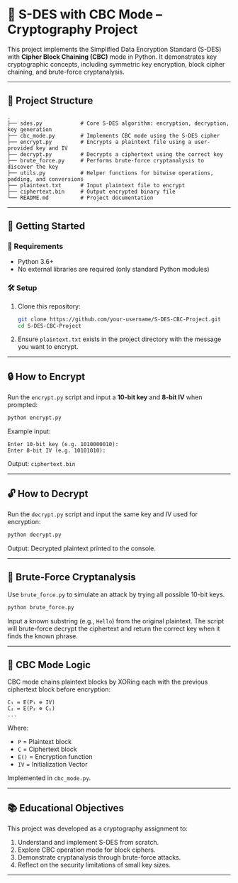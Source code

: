 # 🔐 S-DES with CBC Mode – Cryptography Project

This project implements the Simplified Data Encryption Standard (S-DES) with **Cipher Block Chaining (CBC)** mode in Python. It demonstrates key cryptographic concepts, including symmetric key encryption, block cipher chaining, and brute-force cryptanalysis.

---

## 📁 Project Structure

```plaintext
.
├── sdes.py            # Core S-DES algorithm: encryption, decryption, key generation
├── cbc_mode.py        # Implements CBC mode using the S-DES cipher
├── encrypt.py         # Encrypts a plaintext file using a user-provided key and IV
├── decrypt.py         # Decrypts a ciphertext using the correct key
├── brute_force.py     # Performs brute-force cryptanalysis to discover the key
├── utils.py           # Helper functions for bitwise operations, padding, and conversions
├── plaintext.txt      # Input plaintext file to encrypt
├── ciphertext.bin     # Output encrypted binary file
└── README.md          # Project documentation
```

---

## 🚀 Getting Started

### 🔧 Requirements

* Python 3.6+
* No external libraries are required (only standard Python modules)

### 🛠️ Setup

1. Clone this repository:

   ```bash
   git clone https://github.com/your-username/S-DES-CBC-Project.git
   cd S-DES-CBC-Project
   ```

2. Ensure `plaintext.txt` exists in the project directory with the message you want to encrypt.

---

## 🔒 How to Encrypt

Run the `encrypt.py` script and input a **10-bit key** and **8-bit IV** when prompted:

```bash
python encrypt.py
```

Example input:

```
Enter 10-bit key (e.g. 1010000010): 
Enter 8-bit IV (e.g. 10101010): 
```

Output: `ciphertext.bin`

---

## 🔓 How to Decrypt

Run the `decrypt.py` script and input the same key and IV used for encryption:

```bash
python decrypt.py
```

Output: Decrypted plaintext printed to the console.

---

## 🧠 Brute-Force Cryptanalysis

Use `brute_force.py` to simulate an attack by trying all possible 10-bit keys.

```bash
python brute_force.py
```

Input a known substring (e.g., `Hello`) from the original plaintext. The script will brute-force decrypt the ciphertext and return the correct key when it finds the known phrase.

---

## 🧪 CBC Mode Logic

CBC mode chains plaintext blocks by XORing each with the previous ciphertext block before encryption:

```
C₁ = E(P₁ ⊕ IV)
C₂ = E(P₂ ⊕ C₁)
...
```

Where:

* `P` = Plaintext block
* `C` = Ciphertext block
* `E()` = Encryption function
* `IV` = Initialization Vector

Implemented in `cbc_mode.py`.

---

## 📚 Educational Objectives

This project was developed as a cryptography assignment to:

1. Understand and implement S-DES from scratch.
2. Explore CBC operation mode for block ciphers.
3. Demonstrate cryptanalysis through brute-force attacks.
4. Reflect on the security limitations of small key sizes.

---

